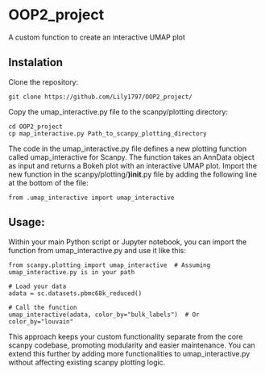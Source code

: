 # OOP2_project
A custom function to create an interactive UMAP plot

## Instalation
Clone the repository:
```
git clone https://github.com/Lily1797/OOP2_project/
```
Copy the umap_interactive.py file to the scanpy/plotting directory:
```
cd OOP2_project
cp map_interactive.py Path_to_scanpy_plotting_directory
```
The code in the umap_interactive.py file defines a new plotting function called umap_interactive for Scanpy. The function takes an AnnData object as input and returns a Bokeh plot with an interactive UMAP plot.
Import the new function in the scanpy/plotting/__)init__.py file by adding the following line at the bottom of the file:
```
from .umap_interactive import umap_interactive
```

## Usage:

Within your main Python script or Jupyter notebook, you can import the function from umap_interactive.py and use it like this:

```
from scanpy.plotting import umap_interactive  # Assuming umap_interactive.py is in your path

# Load your data
adata = sc.datasets.pbmc68k_reduced()

# Call the function
umap_interactive(adata, color_by="bulk_labels")  # Or color_by="louvain"
```

This approach keeps your custom functionality separate from the core scanpy codebase, promoting modularity and easier maintenance. You can extend this further by adding more functionalities to umap_interactive.py without affecting existing scanpy plotting logic.

